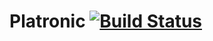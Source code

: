 Platronic [![Build Status](https://travis-ci.org/flamescape/tron.png?branch=master)](https://travis-ci.org/flamescape/tron)
=========

